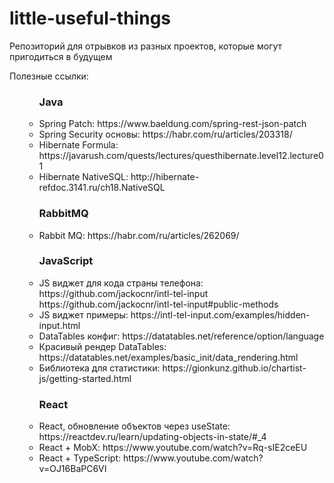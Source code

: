 # little-useful-things

Репозиторий для отрывков из разных проектов, которые могут пригодиться в будущем

Полезные ссылки:

<ul>
  <ul>
    <h3>Java</h3>
    <li>Spring Patch: https://www.baeldung.com/spring-rest-json-patch</li>
    <li>Spring Security основы: https://habr.com/ru/articles/203318/</li>
    <li>Hibernate Formula: https://javarush.com/quests/lectures/questhibernate.level12.lecture01</li>
    <li>Hibernate NativeSQL: http://hibernate-refdoc.3141.ru/ch18.NativeSQL</li>
  </ul>
  <ul>
    <h3>RabbitMQ</h3>
    <li>Rabbit MQ: https://habr.com/ru/articles/262069/</li>
  </ul>
  <ul>
    <h3>JavaScript</h3>
    <li>JS виджет для кода страны телефона: https://github.com/jackocnr/intl-tel-input https://github.com/jackocnr/intl-tel-input#public-methods</li>
    <li>JS виджет примеры: https://intl-tel-input.com/examples/hidden-input.html</li>
    <li>DataTables конфиг: https://datatables.net/reference/option/language</li>
    <li>Красивый рендер DataTables: https://datatables.net/examples/basic_init/data_rendering.html</li>
    <li>Библиотека для статистики: https://gionkunz.github.io/chartist-js/getting-started.html</li>
  </ul>
  <ul>
    <h3>React</h3>
    <li>React, обновление объектов через useState: https://reactdev.ru/learn/updating-objects-in-state/#_4</li>
    <li>React + MobX: https://www.youtube.com/watch?v=Rq-sIE2ceEU</li>
    <li>React + TypeScript: https://www.youtube.com/watch?v=OJ16BaPC6VI</li>
  </ul>
</ul>
